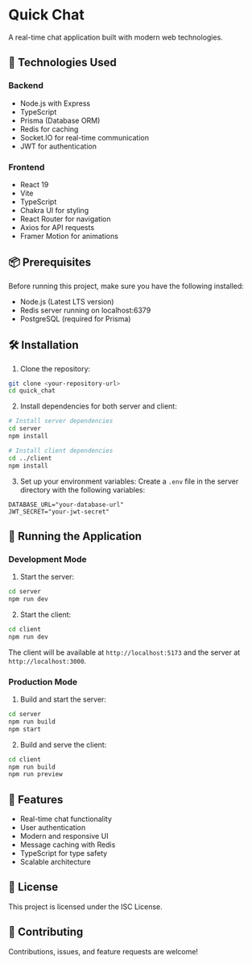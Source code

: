 # Quick Chat

A real-time chat application built with modern web technologies.

## 🚀 Technologies Used

### Backend
- Node.js with Express
- TypeScript
- Prisma (Database ORM)
- Redis for caching
- Socket.IO for real-time communication
- JWT for authentication

### Frontend
- React 19
- Vite
- TypeScript
- Chakra UI for styling
- React Router for navigation
- Axios for API requests
- Framer Motion for animations

## 📦 Prerequisites

Before running this project, make sure you have the following installed:
- Node.js (Latest LTS version)
- Redis server running on localhost:6379
- PostgreSQL (required for Prisma)

## 🛠️ Installation

1. Clone the repository:
```bash
git clone <your-repository-url>
cd quick_chat
```

2. Install dependencies for both server and client:

```bash
# Install server dependencies
cd server
npm install

# Install client dependencies
cd ../client
npm install
```

3. Set up your environment variables:
Create a `.env` file in the server directory with the following variables:
```
DATABASE_URL="your-database-url"
JWT_SECRET="your-jwt-secret"
```

## 🚀 Running the Application

### Development Mode

1. Start the server:
```bash
cd server
npm run dev
```

2. Start the client:
```bash
cd client
npm run dev
```

The client will be available at `http://localhost:5173` and the server at `http://localhost:3000`.

### Production Mode

1. Build and start the server:
```bash
cd server
npm run build
npm start
```

2. Build and serve the client:
```bash
cd client
npm run build
npm run preview
```

## 🌟 Features

- Real-time chat functionality
- User authentication
- Modern and responsive UI
- Message caching with Redis
- TypeScript for type safety
- Scalable architecture

## 📝 License

This project is licensed under the ISC License.

## 👥 Contributing

Contributions, issues, and feature requests are welcome! 
